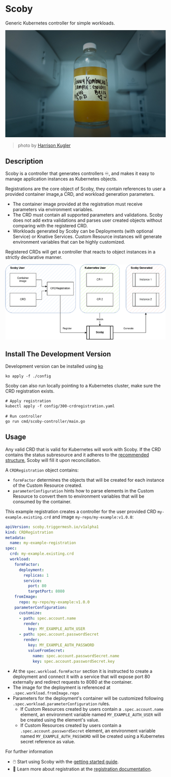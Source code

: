 # Scoby

Generic Kubernetes controller for simple workloads.

![scoby](docs/../docs/assets/harrison-kugler-kombucha.jpg)
> photo by [Harrison Kugler](https://unsplash.com/@harrisonkugler?utm_source=unsplash&utm_medium=referral&utm_content=creditCopyText)

## Description

Scoby is a controller that generates controllers :infinity:, and makes it easy to manage application instances as Kubernetes objects.

Registrations are the core object of Scoby, they contain references to user a provided container image,a CRD, and workload generation parameters.

- The container image provided at the registration must receive parameters via environment variables.
- The CRD must contain all supported parameters and validations. Scoby does not add extra validations and parses user created objects without comparing with the registered CRD.
- Workloads generated by Scoby can be Deployments (with optional Service) or Knative Services. Custom Resource instances will generate environment variables that can be highly customized.

Registered CRDs will get a controller that reacts to object instances in a strictly declarative manner.

![scoby summary](docs/../docs/assets/scoby-summary.png)

## Install The Development Version

Development version can be installed using [ko](https://github.com/ko-build/ko)

```console
ko apply -f ./config
```

Scoby can also run locally pointing to a Kubernetes cluster, make sure the CRD registration exists.

```console
# Apply registration
kubectl apply -f config/300-crdregistration.yaml

# Run controller
go run cmd/scoby-controller/main.go
```

## Usage

Any valid CRD that is valid for Kubernetes will work with Scoby. If the CRD contains the status subresource and it adheres to the [recommended structure](docs/status.md), Scoby will fill it upon reconciliation.

A `CRDRegistration` object contains:

- `formFactor` determines the objects that will be created for each instance of the Custom Resource created.
- `parameterConfiguration` hints how to parse elements in the Custom Resource to convert them to environment variables that will be consumed by the container.

This example registration creates a controller for the user provided CRD `my-example.existing.crd` and image `my-repo/my-example:v1.0.0`:

```yaml
apiVersion: scoby.triggermesh.io/v1alpha1
kind: CRDRegistration
metadata:
  name: my-example-registration
spec:
  crd: my-example.existing.crd
  workload:
    formFactor:
      deployment:
        replicas: 1
        service:
          port: 80
          targetPort: 8080
    fromImage:
      repo: my-repo/my-example:v1.0.0
    parameterConfiguration:
      customize:
      - path: spec.account.name
        render:
          key: MY_EXAMPLE_AUTH_USER
      - path: spec.account.passwordSecret
        render:
          key: MY_EXAMPLE_AUTH_PASSWORD
          valueFromSecret:
            name: spec.account.passwordSecret.name
            key: spec.account.passwordSecret.key
```

- At the `spec.workload.formFactor` section it is instructed to create a deployment and connect it with a service that will expose port 80 externally and redirect requests to 8080 at the container.
- The image for the deployment is referenced at `.spec.workload.fromImage.repo`
- Parameters for the deployment's container will be customized following `.spec.workload.parameterConfiguration` rules.
  - If Custom Resources created by users contain a `.spec.account.name` element, an environment variable named `MY_EXAMPLE_AUTH_USER` will be created using the element's value.
  - If Custom Resources created by users contain a `.spec.account.passwordSecret` element, an environment variable named `MY_EXAMPLE_AUTH_PASSWORD` will be created using a Kubernetes secret reference as value.

For further information

- :computer_mouse: Start using Scoby with the [getting started guide](docs/getting-started/README.md).
- :bookmark_tabs: Learn more about registration at the [registration documentation](docs/registration.md).
